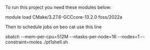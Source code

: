To run this project you need these modules below:

module load CMake/3.27.6-GCCcore-13.2.0 foss/2022a

Then to schedule jobs on beo cat use this line

sbatch --mem-per-cpu=512M --ntasks-per-node=16 --nodes=1 --constraint=moles ./pt1shell.sh
